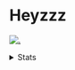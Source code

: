 # Heyzzz  

[![.](https://skillicons.dev/icons?i=js,java)](https://skillicons.dev)  

<details>
<summary>Stats</summary
<!--START_SECTION:waka-->

```txt
YAML          2 hrs 8 mins    ████████████▒░░░░░░░░░░░░   49.93 %
Other         1 hr 23 mins    ████████░░░░░░░░░░░░░░░░░   32.41 %
HTML          26 mins         ██▓░░░░░░░░░░░░░░░░░░░░░░   10.14 %
CSS           10 mins         █░░░░░░░░░░░░░░░░░░░░░░░░   04.13 %
SSH Config    5 mins          ▓░░░░░░░░░░░░░░░░░░░░░░░░   02.13 %
```

<!--END_SECTION:waka-->
</details>
